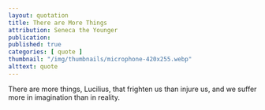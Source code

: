 ```yaml
---
layout: quotation
title: There are More Things
attribution: Seneca the Younger
publication: 
published: true
categories: [ quote ]
thumbnail: "/img/thumbnails/microphone-420x255.webp"
alttext: quote
---
```


There are more things, Lucilius, that frighten us than injure us, 
and we suffer more in imagination than in reality.
